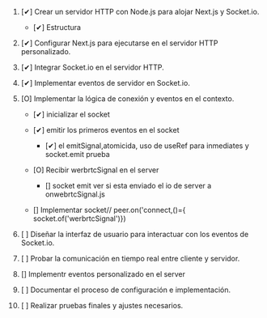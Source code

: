 1. [✔] Crear un servidor HTTP con Node.js para alojar Next.js y Socket.io.
    - [✔] Estructura

2. [✔] Configurar Next.js para ejecutarse en el servidor HTTP personalizado.
3. [✔] Integrar Socket.io en el servidor HTTP.
4. [✔] Implementar eventos de servidor en Socket.io.
5. [O] Implementar la lógica de conexión y eventos en el contexto.
    - [✔] inicializar el socket
    - [✔] emitir los primeros eventos en el socket 
        - [✔] el emitSignal,atomicida, uso de useRef para inmediates y socket.emit prueba
    - [O] Recibir werbrtcSignal en el server
        - [] socket emit ver si esta enviado el io de server a onwebrtcSignal.js

    - [] Implementar socket// peer.on('connect,()={ socket.of('werbrtcSignal')})
6. [ ] Diseñar la interfaz de usuario para interactuar con los eventos de Socket.io.
7. [ ] Probar la comunicación en tiempo real entre cliente y servidor.

9. [] Implementr eventos personalizado en el server
8. [ ] Documentar el proceso de configuración e implementación.
9. [ ] Realizar pruebas finales y ajustes necesarios.

